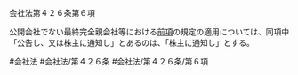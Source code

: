 会社法第４２６条第６項

公開会社でない最終完全親会社等における[前項](会社法＿＿＿＿第４２６条第５項)の規定の適用については、同項中「公告し、又は株主に通知し」とあるのは、「株主に通知し」とする。

#会社法
#会社法/第４２６条
#会社法/第４２６条/第６項
